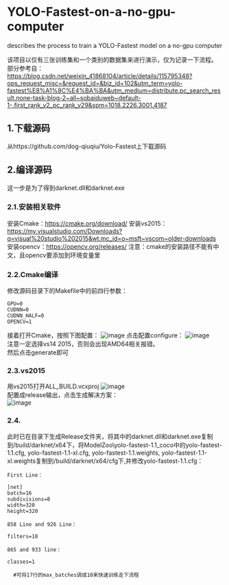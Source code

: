# YOLO-Fastest-on-a-no-gpu-computer
describes the process to train a YOLO-Fastest model on a no-gpu computer

该项目以仅有三张训练集和一个类别的数据集来进行演示，仅为记录一下流程。
部分参考自：
https://blog.csdn.net/weixin_41868104/article/details/115795348?ops_request_misc=&request_id=&biz_id=102&utm_term=yolo-fastest%E8%A1%8C%E4%BA%BA&utm_medium=distribute.pc_search_result.none-task-blog-2~all~sobaiduweb~default-1-.first_rank_v2_pc_rank_v29&spm=1018.2226.3001.4187

## 1.下载源码
  从https://github.com/dog-qiuqiu/Yolo-Fastest上下载源码

## 2.编译源码
  这一步是为了得到darknet.dll和darknet.exe
### 2.1.安装相关软件
安装Cmake：https://cmake.org/download/
安装vs2015：https://my.visualstudio.com/Downloads?q=visual%20studio%202015&wt.mc_id=o~msft~vscom~older-downloads
安装opencv：https://opencv.org/releases/
注意：cmake的安装路径不能有中文，且opencv要添加到环境变量里
### 2.2.Cmake编译
修改源码目录下的Makefile中的前四行参数：
```
GPU=0
CUDNN=0
CUDNN_HALF=0
OPENCV=1
```  
接着打开Cmake，按照下图配置：
![image](https://github.com/Charlie839242/YOLO-Fastest-on-a-no-gpu-windows-computer/tree/main/pictures/0.png)
点击配置configure：
![image](https://github.com/Charlie839242/YOLO-Fastest-on-a-no-gpu-windows-computer/tree/main/pictures/1.png)    
注意一定选择vs14 2015，否则会出现AMD64相关报错。  
然后点击generate即可
  
  
### 2.3.vs2015
用vs2015打开ALL_BUILD.vcxproj
![image](https://github.com/Charlie839242/YOLO-Fastest-on-a-no-gpu-windows-computer/tree/main/pictures/2.png)  
配置成release输出，点击生成解决方案：  
![image](https://github.com/Charlie839242/YOLO-Fastest-on-a-no-gpu-windows-computer/tree/main/pictures/3.png)  

### 2.4.
此时已在目录下生成Release文件夹，将其中的darknet.dll和darknet.exe复制到/build/darknet/x64下，将ModelZoo\yolo-fastest-1.1_coco中的yolo-fastest-1.1.cfg, yolo-fastest-1.1-xl.cfg, yolo-fastest-1.1.weights, yolo-fastest-1.1-xl.weights复制到/build/darknet/x64/cfg下,并修改yolo-fastest-1.1.cfg：  
```
First Line：  

[net]
batch=16
subdivisions=8
width=320
height=320  

858 Line and 926 Line：  

filters=18  

865 and 933 line：  

classes=1  
  
  #可将17行的max_batches调成10来快速训练走下流程

```
  


































